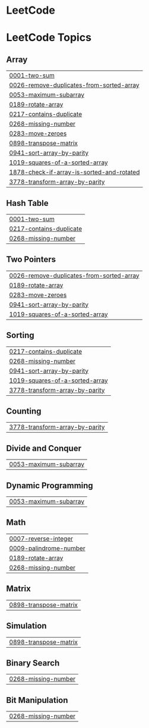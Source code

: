 # LeetCode
<!---LeetCode Topics Start-->
# LeetCode Topics
## Array
|  |
| ------- |
| [0001-two-sum](https://github.com/pradeepkumarputi/LeetCode/tree/master/0001-two-sum) |
| [0026-remove-duplicates-from-sorted-array](https://github.com/pradeepkumarputi/LeetCode/tree/master/0026-remove-duplicates-from-sorted-array) |
| [0053-maximum-subarray](https://github.com/pradeepkumarputi/LeetCode/tree/master/0053-maximum-subarray) |
| [0189-rotate-array](https://github.com/pradeepkumarputi/LeetCode/tree/master/0189-rotate-array) |
| [0217-contains-duplicate](https://github.com/pradeepkumarputi/LeetCode/tree/master/0217-contains-duplicate) |
| [0268-missing-number](https://github.com/pradeepkumarputi/LeetCode/tree/master/0268-missing-number) |
| [0283-move-zeroes](https://github.com/pradeepkumarputi/LeetCode/tree/master/0283-move-zeroes) |
| [0898-transpose-matrix](https://github.com/pradeepkumarputi/LeetCode/tree/master/0898-transpose-matrix) |
| [0941-sort-array-by-parity](https://github.com/pradeepkumarputi/LeetCode/tree/master/0941-sort-array-by-parity) |
| [1019-squares-of-a-sorted-array](https://github.com/pradeepkumarputi/LeetCode/tree/master/1019-squares-of-a-sorted-array) |
| [1878-check-if-array-is-sorted-and-rotated](https://github.com/pradeepkumarputi/LeetCode/tree/master/1878-check-if-array-is-sorted-and-rotated) |
| [3778-transform-array-by-parity](https://github.com/pradeepkumarputi/LeetCode/tree/master/3778-transform-array-by-parity) |
## Hash Table
|  |
| ------- |
| [0001-two-sum](https://github.com/pradeepkumarputi/LeetCode/tree/master/0001-two-sum) |
| [0217-contains-duplicate](https://github.com/pradeepkumarputi/LeetCode/tree/master/0217-contains-duplicate) |
| [0268-missing-number](https://github.com/pradeepkumarputi/LeetCode/tree/master/0268-missing-number) |
## Two Pointers
|  |
| ------- |
| [0026-remove-duplicates-from-sorted-array](https://github.com/pradeepkumarputi/LeetCode/tree/master/0026-remove-duplicates-from-sorted-array) |
| [0189-rotate-array](https://github.com/pradeepkumarputi/LeetCode/tree/master/0189-rotate-array) |
| [0283-move-zeroes](https://github.com/pradeepkumarputi/LeetCode/tree/master/0283-move-zeroes) |
| [0941-sort-array-by-parity](https://github.com/pradeepkumarputi/LeetCode/tree/master/0941-sort-array-by-parity) |
| [1019-squares-of-a-sorted-array](https://github.com/pradeepkumarputi/LeetCode/tree/master/1019-squares-of-a-sorted-array) |
## Sorting
|  |
| ------- |
| [0217-contains-duplicate](https://github.com/pradeepkumarputi/LeetCode/tree/master/0217-contains-duplicate) |
| [0268-missing-number](https://github.com/pradeepkumarputi/LeetCode/tree/master/0268-missing-number) |
| [0941-sort-array-by-parity](https://github.com/pradeepkumarputi/LeetCode/tree/master/0941-sort-array-by-parity) |
| [1019-squares-of-a-sorted-array](https://github.com/pradeepkumarputi/LeetCode/tree/master/1019-squares-of-a-sorted-array) |
| [3778-transform-array-by-parity](https://github.com/pradeepkumarputi/LeetCode/tree/master/3778-transform-array-by-parity) |
## Counting
|  |
| ------- |
| [3778-transform-array-by-parity](https://github.com/pradeepkumarputi/LeetCode/tree/master/3778-transform-array-by-parity) |
## Divide and Conquer
|  |
| ------- |
| [0053-maximum-subarray](https://github.com/pradeepkumarputi/LeetCode/tree/master/0053-maximum-subarray) |
## Dynamic Programming
|  |
| ------- |
| [0053-maximum-subarray](https://github.com/pradeepkumarputi/LeetCode/tree/master/0053-maximum-subarray) |
## Math
|  |
| ------- |
| [0007-reverse-integer](https://github.com/pradeepkumarputi/LeetCode/tree/master/0007-reverse-integer) |
| [0009-palindrome-number](https://github.com/pradeepkumarputi/LeetCode/tree/master/0009-palindrome-number) |
| [0189-rotate-array](https://github.com/pradeepkumarputi/LeetCode/tree/master/0189-rotate-array) |
| [0268-missing-number](https://github.com/pradeepkumarputi/LeetCode/tree/master/0268-missing-number) |
## Matrix
|  |
| ------- |
| [0898-transpose-matrix](https://github.com/pradeepkumarputi/LeetCode/tree/master/0898-transpose-matrix) |
## Simulation
|  |
| ------- |
| [0898-transpose-matrix](https://github.com/pradeepkumarputi/LeetCode/tree/master/0898-transpose-matrix) |
## Binary Search
|  |
| ------- |
| [0268-missing-number](https://github.com/pradeepkumarputi/LeetCode/tree/master/0268-missing-number) |
## Bit Manipulation
|  |
| ------- |
| [0268-missing-number](https://github.com/pradeepkumarputi/LeetCode/tree/master/0268-missing-number) |
<!---LeetCode Topics End-->